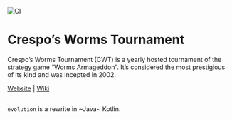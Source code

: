 ![CI](https://github.com/zemke/cwt/workflows/CI/badge.svg)

# Crespo’s Worms Tournament

Crespo’s Worms Tournament (CWT) is a yearly hosted tournament of the strategy game “Worms Armageddon”. It’s considered the most prestigious of its kind and was incepted in 2002.

[Website](www.cwtsite.com) | [Wiki](http://worms2d.info/Crespo%27s_Worms_Tournament)

##

`evolution` is a rewrite in ~Java~ Kotlin.

